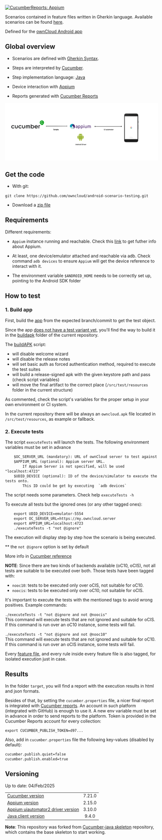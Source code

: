 
[![CucumberReports: Appium](https://messages.cucumber.io/api/report-collections/170f2fe7-ae28-4b57-bfe8-f6e2e95713b5/badge)](https://reports.cucumber.io/report-collections/170f2fe7-ae28-4b57-bfe8-f6e2e95713b5)

Scenarios contained in feature files written in Gherkin language.
Available scenarios can be found
[here](src/test/resources/io/cucumber).

Defined for the [ownCloud Android app](https://github.com/owncloud/android)


## Global overview

- Scenarios are defined with [Gherkin
Syntax](https://cucumber.io/docs/gherkin/).

- Steps are interpreted by [Cucumber](https://cucumber.io/).

- Step implementation language:
[Java](https://docs.oracle.com/javase/7/docs/)

- Device interaction with [Appium](http://appium.io/)

- Reports generated with [Cucumber Reports](https://reports.cucumber.io/)

![](architecture.png)

## Get the code

- With git:

`git clone https://github.com/owncloud/android-scenario-testing.git`

- Download a [zip
file](https://github.com/owncloud/android-scenario-testing/archive/master.zip)

## Requirements

Different requirements:

* `Appium` instance running and reachable. Check this [link](https://appium.io/docs/en/about-appium/getting-started/?lang=en) to get futher info about Appium. 

* At least, one device/emulator attached and reachable via adb. Check command
`adb devices` to ensure `Appium` will get the device reference to
interact with it.

* The environment variable `$ANDROID_HOME` needs to be correctly set up,
pointing to the Android SDK folder

## How to test


### 1. Build app

First, build the [app](https://github.com/owncloud/android) from the expected branch/commit to get the test object. 

Since the app [does not have a test variant yet](https://github.com/owncloud/android/issues/3791), you'll find the way to build it in the [buildapk](https://github.com/owncloud/android-scenario-testing/tree/master/buildapk) folder of the current repository.

The [buildAPK](https://github.com/owncloud/android-scenario-testing/blob/master/buildapk/buildAPK.sh) script:

- will disable welcome wizard
- will disable the release notes
- will set basic auth as forced authentication method, required to execute the test suites
- will build a release-signed apk with the given keystore path and pass (check script variables)
- will move the final artifact to the correct place (`/src/test/resources` folder in the current structure)

As commented, check the script's variables for the proper setup in your own environment or CI system.

In the current repository there will be always an `owncloud.apk` file located in `/src/test/resources`, as example or fallback.

### 2. Execute tests

The script `executeTests` will launch the tests. The following environment variables must be set in advance

		$OC_SERVER_URL (mandatory): URL of ownCloud server to test against
		$APPIUM_URL (optional): Appium server URL.
			If Appium Server is not specified, will be used "localhost:4723"
		$UDID_DEVICE (optional): ID of the device/simulator to execute the tests onto.
			This ID could be get by executing  `adb devices`

The script needs some parameters. Check help `executeTests -h`


To execute all tests but the ignored ones (or any other tagged ones):

		export UDID_DEVICE=emulator-5554
		export OC_SERVER_URL=https://my.owncloud.server
		export APPIUM_URL=localhost:4723
		./executeTests -t "not @ignore"

The execution will display step by step how the scenario is being executed.

** the `not @ignore` option is set by default

More info in [Cucumber reference](https://cucumber.io/docs/cucumber/api/)

**NOTE**: Since there are two kinds of backends available (oC10, oCIS), not all tests are suitable to be executed over both. Those tests have been tagged with:

- `nooc10`: tests to be executed only over oCIS, not suitable for oC10.
- `noocis`: tests to be executed only over oC10, not suitable for oCIS.

It's important to execute the tests with the mentioned tags to avoid wrong positives. Example commands:

`./executeTests -t "not @ignore and not @noocis"`<br>
This command will execute tests that are not ignored and suitable for oCIS. If this command is run over an oC10 instance, some tests will fail.

`./executeTests -t "not @ignore and not @nooc10"`<br>
This command will execute tests that are not ignored and suitable for oC10. If this command is run over an oCIS instance, some tests will fail.

Every [feature file](https://github.com/owncloud/android-scenario-testing/tree/master/src/test/resources/io/cucumber), and every rule inside every feature file is also tagged, for isolated execution just in case. 

## Results

In the folder `target`, you will find a report with the execution results in html and json formats.

Besides of that, by setting the `cucumber.properties` file, a nicer final report is integrated with [Cucumber reports](https://cucumber.io/docs/cucumber/reporting/?lang=java). An account in such platform (integrated with GitHub) is enough to use it. A new env variable must be set in advance in order to send reports to the platform. Token is provided in the Cucumber Reports account for every collection:

	export CUCUMBER_PUBLISH_TOKEN=d97...

Also, add in `cucumber.properties` file the following key-values (disabled by default):

	cucumber.publish.quiet=false
	cucumber.publish.enabled=true

## Versioning

Up to date: 04/Feb/2025

|||
|:-- |:-: |
| [Cucumber version](https://cucumber.io/docs/installation/java/) | 7.21.0 |
| [Appium version](https://github.com/appium/appium/releases)| 2.15.0|
| [Appium uiautomator2 driver version](https://github.com/appium/appium-uiautomator2-driver/releases)| 3.10.0|
| [Java client version](https://github.com/appium/java-client/releases) | 9.4.0 |

**Note**: This repository was forked from [Cucumber-java
skeleton](https://github.com/cucumber/cucumber-java-skeleton)
repository, which contains the base skeleton to start working.
